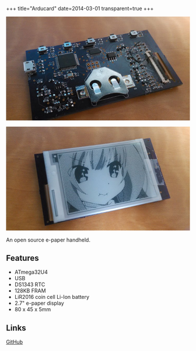 +++
title="Arducard"
date=2014-03-01
transparent=true
+++

![Back](arducard-back.jpg)

![Front](arducard-front.jpg)

An open source e-paper handheld.

## Features
* ATmega32U4
* USB
* DS1343 RTC
* 128KB FRAM
* LiR2016 coin cell Li-Ion battery
* 2.7" e-paper display
* 80 x 45 x 5mm

## Links

[GitHub](https://github.com/Hylian/arducard)
